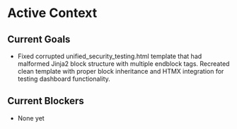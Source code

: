 # Active Context

## Current Goals

- Fixed corrupted unified_security_testing.html template that had malformed Jinja2 block structure with multiple endblock tags. Recreated clean template with proper block inheritance and HTMX integration for testing dashboard functionality.

## Current Blockers

- None yet